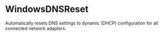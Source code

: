 # WindowsDNSReset
Automatically resets DNS settings to dynamic (DHCP) configuration for all connected network adapters.

